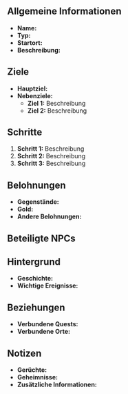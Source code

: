 

## Allgemeine Informationen
- **Name:** 
- **Typ:** 
- **Startort:** 
- **Beschreibung:** 

## Ziele
- **Hauptziel:** 
- **Nebenziele:** 
  - **Ziel 1:** Beschreibung
  - **Ziel 2:** Beschreibung

## Schritte
1. **Schritt 1:** Beschreibung
2. **Schritt 2:** Beschreibung
3. **Schritt 3:** Beschreibung

## Belohnungen
- **Gegenstände:** 
- **Gold:** 
- **Andere Belohnungen:** 

## Beteiligte NPCs


## Hintergrund
- **Geschichte:** 
- **Wichtige Ereignisse:** 

## Beziehungen
- **Verbundene Quests:** 
- **Verbundene Orte:** 


## Notizen
- **Gerüchte:** 
- **Geheimnisse:** 
- **Zusätzliche Informationen:** 
